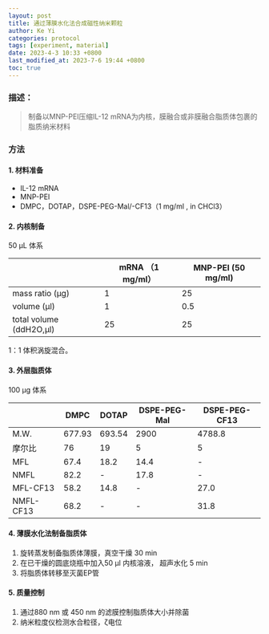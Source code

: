```yaml
---
layout: post
title: 通过薄膜水化法合成磁性纳米颗粒
author: Ke Yi
categories: protocol
tags: [experiment, material]
date: 2023-4-3 10:33 +0800
last_modified_at: 2023-7-6 19:44 +0800
toc: true
---
```


### 描述：
>制备以MNP-PEI压缩IL-12 mRNA为内核，膜融合或非膜融合脂质体包裹的脂质纳米材料

### 方法
#### 1. 材料准备
- IL-12 mRNA
- MNP-PEI
- DMPC，DOTAP，DSPE-PEG-Mal/-CF13（1 mg/ml , in CHCl3）

#### 2. 内核制备
50 µL 体系

|                         | mRNA （1 mg/ml） | MNP-PEI (50 mg/ml) |
| ----------------------- | ---------------- | ------------------ |
| mass ratio (µg)         | 1                | 25                 |
| volume (µl)             | 1                | 0.5                |
| total volume (ddH2O,µl) | 25               | 25                 |

1：1 体积涡旋混合。

#### 3. 外层脂质体
100 µg 体系

|           | DMPC   | DOTAP  | DSPE-PEG-Mal | DSPE-PEG-CF13 |
| --------- | ------ | ------ | ------------ | ------------- |
| M.W.      | 677.93 | 693.54 | 2900         | 4788.8        |
| 摩尔比    | 76     | 19     | 5            | 5             |
| MFL       | 67.4   | 18.2   | 14.4         | -             |
| NMFL      | 82.2   | -      | 17.8         | -             |
| MFL-CF13  | 58.2   | 14.8   | -            | 27.0          |
| NMFL-CF13 | 68.2   | -      | -            | 31.8          |

#### 4. 薄膜水化法制备脂质体
1. 旋转蒸发制备脂质体薄膜，真空干燥 30 min
2. 在已干燥的圆底烧瓶中加入50 µl 内核溶液， 超声水化 5 min
3. 将脂质体转移至灭菌EP管

#### 5. 质量控制
1. 通过880 nm 或 450 nm 的滤膜控制脂质体大小并除菌
2. 纳米粒度仪检测水合粒径，ζ电位
